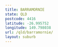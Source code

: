 ```yaml
---
title: BARRAMORNIE
state: QLD
postcode: 4416
latitude: -26.995752
longitude: 149.798038
url: /qld/barramornie/
layout: suburb
---
```

